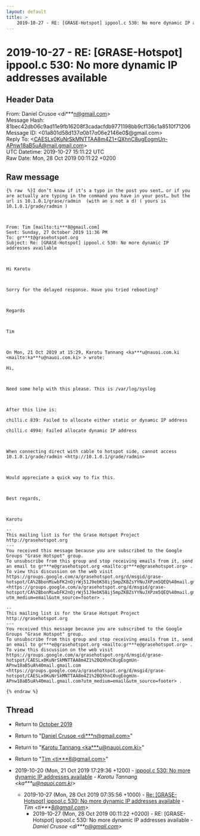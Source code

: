 ```yaml
---
layout: default
title: >
    2019-10-27 - RE: [GRASE-Hotspot] ippool.c 530: No more dynamic IP addresses available
---
```


# 2019-10-27 - RE: [GRASE-Hotspot] ippool.c 530: No more dynamic IP addresses available

## Header Data

From: Daniel Crusoe \<di***n@gmail.com\><br>
Message Hash: 81bec42db06c9ad11e9fb16208f3cadacfdb9771198bb9cf136c1a8510f71206<br>
Message ID: \<01a801d58d13$7a0b17a0$6e2146e0$@gmail.com\><br>
Reply To: \<CAESLx0KuNrSkMNTTAA8m4Z1+QXhnC8ugEogmUn-APnw18aB5uA@mail.gmail.com\><br>
UTC Datetime: 2019-10-27 15:11:22 UTC<br>
Raw Date: Mon, 28 Oct 2019 00:11:22 +0200<br>

## Raw message

```
{% raw  %}I don’t know if it’s a typo in the post you sent… or if you are actually are typing in the command you have in your post… but the url is 10.1.0.1/grase/radmin  (with an s not a d) ( yours is 10.1.0.1/grade/radmin )

 

From: Tim [mailto:ti***8@gmail.com] 
Sent: Sunday, 27 October 2019 11:36 PM
To: gr***t@grasehotspot.org
Subject: Re: [GRASE-Hotspot] ippool.c 530: No more dynamic IP addresses available

 

Hi Karotu

 

Sorry for the delayed response. Have you tried rebooting?

 

Regards

 

Tim

 

On Mon, 21 Oct 2019 at 15:29, Karotu Tannang <ka***u@nauoi.com.ki <mailto:ka***u@nauoi.com.ki> > wrote:

Hi,

 

Need some help with this please. This is /var/log/syslog

 

After this line is:

chilli.c 839: Failed to allocate either static or dynamic IP address

chilli.c 4994: Failed allocate dynamic IP address

 

When connecting direct with cable to hotspot side, cannot access 10.1.0.1/grade/radmin <http://10.1.0.1/grade/radmin> 

 

Would appreciate a quick way to fix this.

 

Best regards,

 

Karotu

-- 
This mailing list is for the Grase Hotspot Project http://grasehotspot.org
--- 
You received this message because you are subscribed to the Google Groups "Grase Hotspot" group.
To unsubscribe from this group and stop receiving emails from it, send an email to gr***e@grasehotspot.org <mailto:gr***e@grasehotspot.org> .
To view this discussion on the web visit https://groups.google.com/a/grasehotspot.org/d/msgid/grase-hotspot/CA%2BbonMiwbFK2nOjrWj51J9ebK58ij5mpZKBZsYYNuJXPzm5QEQ%40mail.gmail.com <https://groups.google.com/a/grasehotspot.org/d/msgid/grase-hotspot/CA%2BbonMiwbFK2nOjrWj51J9ebK58ij5mpZKBZsYYNuJXPzm5QEQ%40mail.gmail.com?utm_medium=email&utm_source=footer> .

-- 
This mailing list is for the Grase Hotspot Project http://grasehotspot.org
--- 
You received this message because you are subscribed to the Google Groups "Grase Hotspot" group.
To unsubscribe from this group and stop receiving emails from it, send an email to gr***e@grasehotspot.org <mailto:gr***e@grasehotspot.org> .
To view this discussion on the web visit https://groups.google.com/a/grasehotspot.org/d/msgid/grase-hotspot/CAESLx0KuNrSkMNTTAA8m4Z1%2BQXhnC8ugEogmUn-APnw18aB5uA%40mail.gmail.com <https://groups.google.com/a/grasehotspot.org/d/msgid/grase-hotspot/CAESLx0KuNrSkMNTTAA8m4Z1%2BQXhnC8ugEogmUn-APnw18aB5uA%40mail.gmail.com?utm_medium=email&utm_source=footer> .

{% endraw %}
```

## Thread

+ Return to [October 2019](/archive/2019/10)

+ Return to "[Daniel Crusoe <di***n<span>@</span>gmail.com>](/authors/di___n_at_gmail_com)"
+ Return to "[Karotu Tannang <ka***u<span>@</span>nauoi.com.ki>](/authors/ka___u_at_nauoi_com_ki)"
+ Return to "[Tim <ti***8<span>@</span>gmail.com>](/authors/ti___8_at_gmail_com)"

+ 2019-10-20 (Mon, 21 Oct 2019 17:29:36 +1200) - [ippool.c 530: No more dynamic IP addresses available](/archive/2019/10/2c156f3cb7781701cf7bc1c828fbee9ea5293eda2b0f9763c66d90aad526fac8) - _Karotu Tannang \<ka***u@nauoi.com.ki\>_
  + 2019-10-27 (Mon, 28 Oct 2019 07:35:56 +1000) - [Re: [GRASE-Hotspot] ippool.c 530: No more dynamic IP addresses available](/archive/2019/10/03b85156c6c8b5c10aeba0d19dc0a1c0060913da5cc64b2e502eac5658ed5787) - _Tim \<ti***8@gmail.com\>_
    + 2019-10-27 (Mon, 28 Oct 2019 00:11:22 +0200) - RE: [GRASE-Hotspot] ippool.c 530: No more dynamic IP addresses available - _Daniel Crusoe \<di***n@gmail.com\>_

